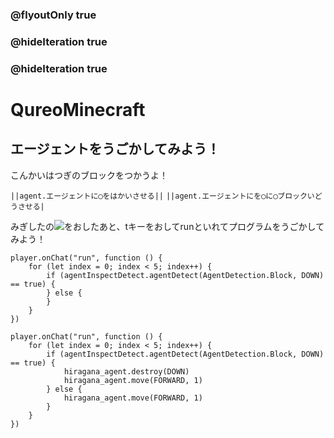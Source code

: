 ### @flyoutOnly true
### @hideIteration true
### @hideIteration true
# QureoMinecraft

## エージェントをうごかしてみよう！

こんかいはつぎのブロックをつかうよ！

``||agent.エージェントに◯をはかいさせる||``
``||agent.エージェントにを◯に◯ブロックいどうさせる|``

みぎしたの![](https://raw.githubusercontent.com/camp-minecraft/TechkidsCampTutorial/master/images/playbutton.png)をおしたあと、tキーをおしてrunといれてプログラムをうごかしてみよう！

```template
player.onChat("run", function () {
    for (let index = 0; index < 5; index++) {
        if (agentInspectDetect.agentDetect(AgentDetection.Block, DOWN) == true) {
        } else {
        }
    }
})
```
```ghost
player.onChat("run", function () {
    for (let index = 0; index < 5; index++) {
        if (agentInspectDetect.agentDetect(AgentDetection.Block, DOWN) == true) {
            hiragana_agent.destroy(DOWN)
            hiragana_agent.move(FORWARD, 1)
        } else {
            hiragana_agent.move(FORWARD, 1)
        }
    }
})
```